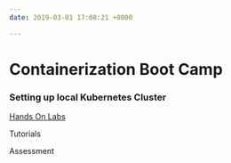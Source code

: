 ```yaml
---
date: 2019-03-01 17:08:21 +0000

---
```

# Containerization Boot Camp

### Setting up local Kubernetes Cluster

[Hands On Labs](https://devexpresso.github.io/ContainerizationBootcamp/lab/minikube "Hands On Labs")

Tutorials

Assessment